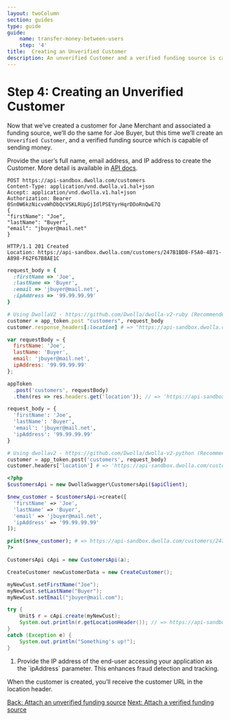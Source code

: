 ```yaml
---
layout: twoColumn
section: guides
type: guide
guide:
    name: transfer-money-between-users
    step: '4'
title:  Creating an Unverified Customer
description: An unverified Customer and a verified funding source is capable of sending money.
---
```


# Step 4: Creating an Unverified Customer

Now that we’ve created a customer for Jane Merchant and associated a funding source, we’ll do the same for Joe Buyer, but this time we’ll create an `Unverified Customer`, and a verified funding source which is capable of sending money.

Provide the user’s full name, email address, and IP address to create the Customer. More detail is available in [API docs](https://docsv2.dwolla.com/#customers).

```raw
POST https://api-sandbox.dwolla.com/customers
Content-Type: application/vnd.dwolla.v1.hal+json
Accept: application/vnd.dwolla.v1.hal+json
Authorization: Bearer 0Sn0W6kzNicvoWhDbQcVSKLRUpGjIdlPSEYyrHqrDDoRnQwE7Q
{
"firstName": "Joe",
"lastName": "Buyer",
"email": "jbuyer@mail.net"
}

HTTP/1.1 201 Created
Location: https://api-sandbox.dwolla.com/customers/247B1BD8-F5A0-4B71-A898-F62F67B8AE1C
```
```ruby
request_body = {
  :firstName => 'Joe',
  :lastName => 'Buyer',
  :email => 'jbuyer@mail.net',
  :ipAddress => '99.99.99.99'
}

# Using DwollaV2 - https://github.com/Dwolla/dwolla-v2-ruby (Recommended)
customer = app_token.post "customers", request_body
customer.response_headers[:location] # => "https://api-sandbox.dwolla.com/customers/247B1BD8-F5A0-4B71-A898-F62F67B8AE1C"

```
```javascript
var requestBody = {
  firstName: 'Joe',
  lastName: 'Buyer',
  email: 'jbuyer@mail.net',
  ipAddress: '99.99.99.99'
};

appToken
  .post('customers', requestBody)
  .then(res => res.headers.get('location')); // => 'https://api-sandbox.dwolla.com/customers/247B1BD8-F5A0-4B71-A898-F62F67B8AE1C'
```
```python
request_body = {
  'firstName': 'Joe',
  'lastName': 'Buyer',
  'email': 'jbuyer@mail.net',
  'ipAddress': '99.99.99.99'
}

# Using dwollav2 - https://github.com/Dwolla/dwolla-v2-python (Recommended)
customer = app_token.post('customers', request_body)
customer.headers['location'] # => 'https://api-sandbox.dwolla.com/customers/247B1BD8-F5A0-4B71-A898-F62F67B8AE1C'
```
```php
<?php
$customersApi = new DwollaSwagger\CustomersApi($apiClient);

$new_customer = $customersApi->create([
  'firstName' => 'Joe',
  'lastName' => 'Buyer',
  'email' => 'jbuyer@mail.net',
  'ipAddress' => '99.99.99.99'
]);

print($new_customer); # => https://api-sandbox.dwolla.com/customers/247B1BD8-F5A0-4B71-A898-F62F67B8AE1C
?>
```
```java
CustomersApi cApi = new CustomersApi(a);

CreateCustomer newCustomerData = new CreateCustomer();

myNewCust.setFirstName("Joe");
myNewCust.setLastName("Buyer");
myNewCust.setEmail("jbuyer@mail.com");

try {
    Unit$ r = cApi.create(myNewCust);
    System.out.println(r.getLocationHeader()); // => https://api-sandbox.dwolla.com/customers/247B1BD8-F5A0-4B71-A898-F62F67B8AE1C
}
catch (Exception e) {
    System.out.println("Something's up!");
}
```

<ol class = "alerts">
    <li class="alert icon-alert-alert">
      Provide the IP address of the end-user accessing your application as the `ipAddress` parameter. This enhances fraud detection and tracking.
    </li>
</ol>

When the customer is created, you’ll receive the customer URL in the location header.

<nav class="pager-nav">
    <a href="./attach-unverified-bank.html">Back: Attach an unverified funding source</a>
    <a href="attach-verified-bank.html">Next: Attach a verified funding source</a>
</nav>
